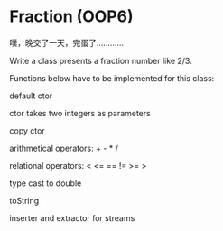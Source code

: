# Fraction (OOP6)
噗，晚交了一天，完蛋了…………

Write a class presents a fraction number like 2/3.

Functions below have to be implemented for this class:

default ctor

ctor takes two integers as parameters

copy ctor

arithmetical operators: + - * /

relational operators: < <= == != >= >

type cast to double

toString

inserter and extractor for streams